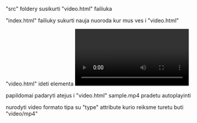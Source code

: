 "src" foldery susikurti "video.html" failiuka

"index.html" failiuky sukurti nauja nuoroda kur mus ves i "video.html"

"video.html" ideti elementa <video> nurodyti "src" attribute sample.mp4

papildomai padaryti atejus i "video.html" sample.mp4 pradetu autoplayinti

nurodyti video formato tipa su "type" attribute kurio reiksme turetu buti "video/mp4"